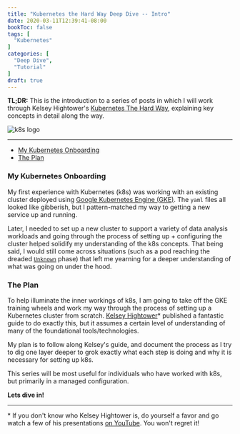 ```yaml
---
title: "Kubernetes the Hard Way Deep Dive -- Intro"
date: 2020-03-11T12:39:41-08:00
bookToc: false
tags: [
  "Kubernetes"
]
categories: [
  "Deep Dive",
  "Tutorial"
]
draft: true
---
```


**TL;DR:** This is the introduction to a series of posts in which I will work through Kelsey Hightower's [Kubernetes The Hard Way](https://github.com/kelseyhightower/kubernetes-the-hard-way), explaining key concepts in detail along the way.

![k8s logo](/static/images/kubernetes-horizontal.png)

<!--more--> 

---

- [My Kubernetes Onboarding](#my-kubernetes-onboarding)
- [The Plan](#the-plan)

### My Kubernetes Onboarding 

My first experience with Kubernetes (k8s) was working with an existing cluster deployed using [Google Kubernetes Engine (GKE)](https://cloud.google.com/kubernetes-engine). The `yaml` files all looked like gibberish, but I pattern-matched my way to getting a new service up and running. 

Later, I needed to set up a new cluster to support a variety of data analysis workloads and going through the process of setting up + configuring the cluster helped solidify my understanding of the k8s concepts. That being said, I would still come across situations (such as a pod reaching the dreaded [`Unknown`](https://kubernetes.io/docs/concepts/workloads/pods/pod-lifecycle/#pod-phase) phase) that left me yearning for a deeper understanding of what was going on under the hood.

### The Plan

To help illuminate the inner workings of k8s, I am going to take off the GKE training wheels and work my way through the process of setting up a Kubernetes cluster from scratch. [Kelsey Hightower](https://twitter.com/kelseyhightower)* published a fantastic guide to do exactly this, but it assumes a certain level of understanding of many of the foundational tools/technologies.

My plan is to follow along Kelsey's guide, and document the process as I try to dig one layer deeper to grok exactly what each step is doing and why it is necessary for setting up k8s.

This series will be most useful for individuals who have worked with k8s, but primarily in a managed configuration.

**Lets dive in!**
 
--- 

\* If you don't know who Kelsey Hightower is, do yourself a favor and go watch a few of his presentations [on YouTube](https://www.youtube.com/results?search_query=kelsey+hightower). You won't regret it!